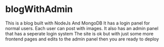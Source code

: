 # blogWithAdmin
This is a blog built with NodeJs And MongoDB
It has a login panel for normal users.
Each user can post with images.
It also has an admin panel that has a seperate login system
The site is ok but with just some more frontend pages and edits to the admin panel then you are ready to deploy
